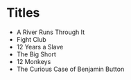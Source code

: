 
# Titles
- A River Runs Through It
- Fight Club
- 12 Years a Slave
- The Big Short
- 12 Monkeys
- The Curious Case of Benjamin Button
